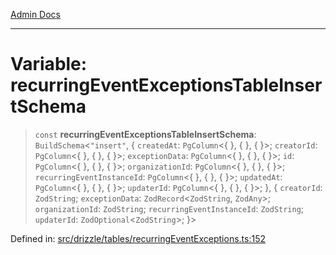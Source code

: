 [Admin Docs](/)

***

# Variable: recurringEventExceptionsTableInsertSchema

> `const` **recurringEventExceptionsTableInsertSchema**: `BuildSchema`\<`"insert"`, \{ `createdAt`: `PgColumn`\<\{ \}, \{ \}, \{ \}\>; `creatorId`: `PgColumn`\<\{ \}, \{ \}, \{ \}\>; `exceptionData`: `PgColumn`\<\{ \}, \{ \}, \{ \}\>; `id`: `PgColumn`\<\{ \}, \{ \}, \{ \}\>; `organizationId`: `PgColumn`\<\{ \}, \{ \}, \{ \}\>; `recurringEventInstanceId`: `PgColumn`\<\{ \}, \{ \}, \{ \}\>; `updatedAt`: `PgColumn`\<\{ \}, \{ \}, \{ \}\>; `updaterId`: `PgColumn`\<\{ \}, \{ \}, \{ \}\>; \}, \{ `creatorId`: `ZodString`; `exceptionData`: `ZodRecord`\<`ZodString`, `ZodAny`\>; `organizationId`: `ZodString`; `recurringEventInstanceId`: `ZodString`; `updaterId`: `ZodOptional`\<`ZodString`\>; \}\>

Defined in: [src/drizzle/tables/recurringEventExceptions.ts:152](https://github.com/Sourya07/talawa-api/blob/2dc82649c98e5346c00cdf926fe1d0bc13ec1544/src/drizzle/tables/recurringEventExceptions.ts#L152)
